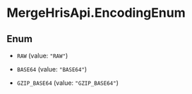 # MergeHrisApi.EncodingEnum

## Enum


* `RAW` (value: `"RAW"`)

* `BASE64` (value: `"BASE64"`)

* `GZIP_BASE64` (value: `"GZIP_BASE64"`)


